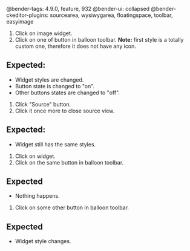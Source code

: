 @bender-tags: 4.9.0, feature, 932
@bender-ui: collapsed
@bender-ckeditor-plugins: sourcearea, wysiwygarea, floatingspace, toolbar, easyimage

1. Click on image widget.
2. Click on one of button in balloon toolbar. **Note:** first style is a totally custom one, therefore it does not have any icon.

## Expected:

* Widget styles are changed.
* Button state is changed to "on".
* Other buttons states are changed to "off".


1. Click "Source" button.
2. Click it once more to close source view.

## Expected:

* Widget still has the same styles.


1. Click on widget.
1. Click on the same button in balloon toolbar.

## Expected

* Nothing happens.


1. Click on some other button in balloon toolbar.

## Expected

* Widget style changes.
